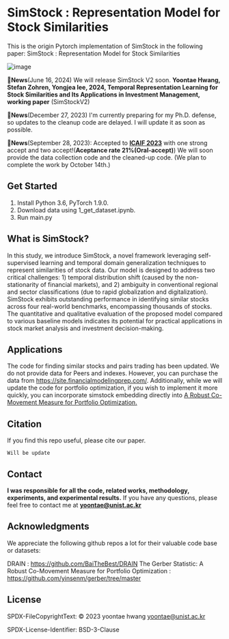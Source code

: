 # SimStock : Representation Model for Stock Similarities

This is the origin Pytorch implementation of SimStock in the following paper: SimStock : Representation Model for Stock Similarities

![image](https://github.com/Yoontae6719/SimStock-Representation-Model-for-Stock-Similarities/assets/87846187/b5e328f2-bff7-4540-b3a0-5dac47079d17)

🚩**News**(June 16, 2024)  We will release SimStock V2 soon. **Yoontae Hwang, Stefan Zohren, Yongjea lee, 2024, Temporal Representation Learning for Stock Similarities and Its Applications in Investment Management, working paper** (SimStockV2)

🚩**News**(December 27, 2023) I'm currently preparing for my Ph.D. defense, so updates to the cleanup code are delayed. I will update it as soon as possible. 

🚩**News**(September 28, 2023): Accepted to [**ICAIF 2023**](https://ai-finance.org/icaif-23-call-for-papers/) with one strong accept and two accept!(**Aceptance rate 21%(Oral-accept)**) We will soon provide the data collection code and the cleaned-up code. (We plan to complete the work by October 14th.)
 

## Get Started

1. Install Python 3.6, PyTorch 1.9.0.
2. Download data using 1_get_dataset.ipynb.
3. Run main.py


## What is SimStock?
In this study, we introduce SimStock, a novel framework leveraging self-supervised learning and temporal domain generalization techniques to represent similarities of stock data. Our model is designed to address two critical challenges: 1) temporal distribution shift (caused by the non-stationarity of financial markets), and 2) ambiguity in conventional regional and sector classifications (due to rapid globalization and digitalization). SimStock exhibits outstanding performance in identifying similar stocks across four real-world benchmarks, encompassing thousands of stocks. The quantitative and qualitative evaluation of the proposed model compared to various baseline models indicates its potential for practical applications in stock market analysis and investment decision-making.

## Applications
The code for finding similar stocks and pairs trading has been updated. We do not provide data for Peers and indexes. However, you can purchase the data from https://site.financialmodelingprep.com/. Additionally, while we will update the code for portfolio optimization, if you wish to implement it more quickly, you can incorporate simstock embedding directly into [A Robust Co-Movement Measure for Portfolio Optimization.](https://github.com/yinsenm/gerber/tree/master)


## Citation

If you find this repo useful, please cite our paper. 

```
Will be update
```

## Contact

**I was responsible for all the code, related works, methodology, experiments, and experimental results.** If you have any questions, please feel free to contact me at **yoontae@unist.ac.kr**


## Acknowledgments

We appreciate the following github repos a lot for their valuable code base or datasets:

DRAIN : https://github.com/BaiTheBest/DRAIN
The Gerber Statistic: A Robust Co-Movement Measure for Portfolio Optimization : https://github.com/yinsenm/gerber/tree/master

## License
SPDX-FileCopyrightText: © 2023 yoontae hwang yoontae@unist.ac.kr

SPDX-License-Identifier: BSD-3-Clause


